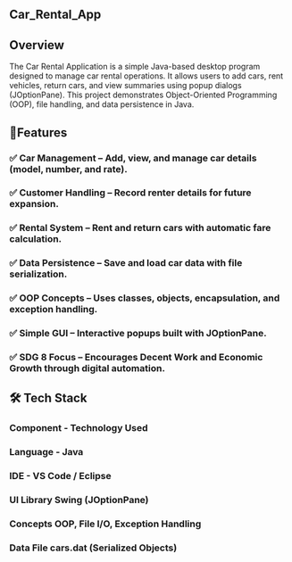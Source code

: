 ## Car_Rental_App

## Overview
The Car Rental Application is a simple Java-based desktop program designed to manage car rental operations.
It allows users to add cars, rent vehicles, return cars, and view summaries using popup dialogs (JOptionPane).
This project demonstrates Object-Oriented Programming (OOP), file handling, and data persistence in Java.

## 🧩Features
### ✅ Car Management – Add, view, and manage car details (model, number, and rate).
### ✅ Customer Handling – Record renter details for future expansion.
### ✅ Rental System – Rent and return cars with automatic fare calculation.
### ✅ Data Persistence – Save and load car data with file serialization.
### ✅ OOP Concepts – Uses classes, objects, encapsulation, and exception handling.
### ✅ Simple GUI – Interactive popups built with JOptionPane.
### ✅ SDG 8 Focus – Encourages Decent Work and Economic Growth through digital automation.

## 🛠️ Tech Stack
### Component -	Technology Used
### Language -	Java
### IDE	- VS Code / Eclipse
### UI Library	Swing (JOptionPane)
### Concepts	OOP, File I/O, Exception Handling
### Data File	cars.dat (Serialized Objects)
